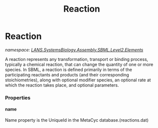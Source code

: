 ﻿---
title: Reaction
---

# Reaction
_namespace: [LANS.SystemsBiology.Assembly.SBML.Level2.Elements](N-LANS.SystemsBiology.Assembly.SBML.Level2.Elements.html)_

A reaction represents any transformation, transport or binding process, typically a chemical reaction, 
 that can change the quantity of one or more species. In SBML, a reaction is defined primarily in terms 
 of the participating reactants and products (and their corresponding stoichiometries), along with 
 optional modifier species, an optional rate at which the reaction takes place, and optional parameters.



### Properties

#### name
Name property is the UniqueId in the MetaCyc database.(reactions.dat)

